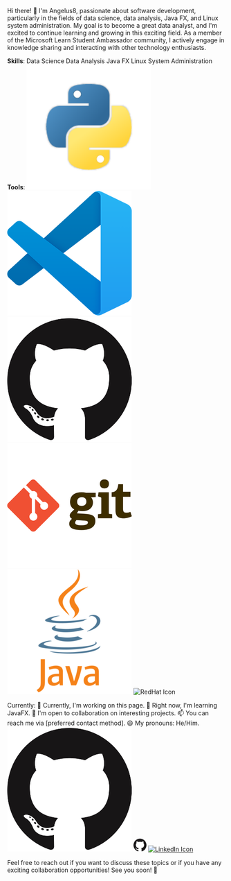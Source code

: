 Hi there! 👋
I'm Angelus8, passionate about software development, particularly in the fields of data science, data analysis, Java FX, and Linux system administration. 
My goal is to become a great data analyst, and I'm excited to continue learning and growing in this exciting field. 
As a member of the Microsoft Learn Student Ambassador community, I actively engage in knowledge sharing and interacting with other technology enthusiasts.

**Skills**:
Data Science Data Analysis Java FX Linux System Administration
**Tools**:
![Python Icon](https://github.com/github/explore/raw/main/topics/python/python.png)
![VSCode Icon](https://github.com/github/explore/raw/main/topics/visual-studio-code/visual-studio-code.png)
![GitHub Icon](https://github.com/github/explore/raw/main/topics/github/github.png)
![Git Icon](https://github.com/github/explore/raw/main/topics/git/git.png)
![Java Icon](https://github.com/github/explore/raw/main/topics/java/java.png)
![RedHat Icon](https://github.com/github/explore/raw/main/topics/red-hat/red-hat.png)

Currently:
🔭 Currently, I'm working on this page.
🌱 Right now, I'm learning JavaFX.
👯 I'm open to collaboration on interesting projects.
📫 You can reach me via [preferred contact method].
😄 My pronouns: He/Him.
[![GitHub Icon](https://github.com/github/explore/raw/main/topics/github/github.png)](https://github.com/Angelus8)
[<img src="https://github.com/github/explore/raw/main/topics/github/github.png" width="30">](https://github.com/Angelus8)
[![LinkedIn Icon](lien_vers_ton_image_LinkedIn)](https://www.linkedin.com/in/acobe-ange-ulrich-boni/)

Feel free to reach out if you want to discuss these topics or if you have any exciting collaboration opportunities!
See you soon! 🚀

